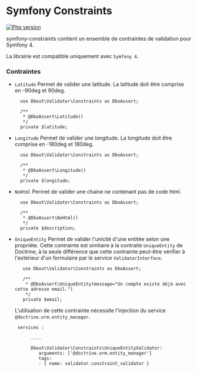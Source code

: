 # Symfony Constraints

[![Php version](https://img.shields.io/badge/Symfony-4-red.svg)](https://symfony.com/4)

symfony-constraints contient un ensemble de contraintes de validation pour Symfony 4.

La librairie est compatible uniquement avec `Symfony 4`.

### Contraintes

- `Latitude` Permet de valider une latitude. La latitude doit être comprise en -90deg et 90deg.

        use Dbout\Validator\Constraints as DboAssert;
        
        /**
         * @DboAssert\Latitude()
         */
        private $latitude;

- `Longitude` Permet de valider une longitude. La longitude doit être comprise en -180deg et 180deg.

        use Dbout\Validator\Constraints as DboAssert;
        
        /**
         * @DboAssert\Longitude()
         */
        private $longitude;

- `NoHtml` Permet de valider une chaine ne contenant pas de code html.

        use Dbout\Validator\Constraints as DboAssert;
        
        /**
         * @DboAssert\NoHtml()
         */
        private $description;

- `UniqueEntity` Permet de valider l'unicité d'une entitée selon une propriéte. Cette contrainte est similaire à la contraite `UniqueEntity` de Doctrine, à la seule différence que cette contrainte peut-être vérifier à l'extérieur d'un formulaire par le service `ValidatorInterface`.
 
         use Dbout\Validator\Constraints as DboAssert;
         
         /**
          * @DboAssert\UniqueEntity(message="Un compte existe déjà avec cette adresse email.")
          */
         private $email;
 
    L'utilisation de cette contrainte nécessite l'injection du service `@doctrine.orm.entity_manager`.

       services :
            
            ....
        
            Dbout\Validator\Constraints\UniqueEntityValidator:
               arguments: ['@doctrine.orm.entity_manager']
               tags:
               - { name: validator.constraint_validator }
